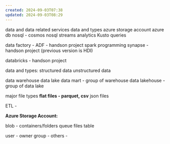 ```yaml
---
created: 2024-09-03T07:38
updated: 2024-09-03T08:29
---
```


data and data related services
data and types
azure storage account
azure db
nosql - cosmos nosql
streams analytics
Kusto queries 

data factory - ADF - handson project
spark programming
synapse - handson project
(previous version is HDI)

databricks - handson project


data and types:
structured data
unstructured data 

data warehouse
data lake 
data mart - group of warehouse
data lakehouse - group of data lake


major file types
**flat  files - parquet, csv**
json files

ETL - 

**Azure Storage Account:**

blob - containers/folders
queue
files
table

user - owner
group - 
others - 
